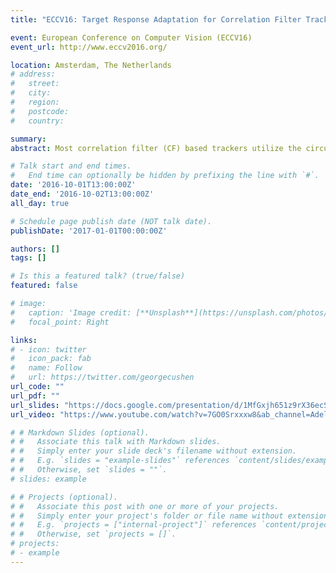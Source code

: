 ```yaml
---
title: "ECCV16: Target Response Adaptation for Correlation Filter Tracking"

event: European Conference on Computer Vision (ECCV16)
event_url: http://www.eccv2016.org/

location: Amsterdam, The Netherlands
# address:
#   street: 
#   city: 
#   region: 
#   postcode:
#   country: 

summary: 
abstract: Most correlation filter (CF) based trackers utilize the circulant structure of the training data to learn a linear filter that best regresses this data to a hand-crafted target response. These circularly shifted patches are only approximations to actual translations in the image, which become unreliable in many realistic tracking scenarios including fast motion, occlusion, etc. In these cases, the traditional use of a single centered Gaussian as the target response impedes tracker performance and can lead to unrecoverable drift. To circumvent this major drawback, we propose a generic framework that can adaptively change the target response from frame to frame, so that the tracker is less sensitive to the cases where circular shifts do not reliably approximate translations. To do that, we reformulate the underlying optimization to solve for both the filter and target response jointly, where the latter is regularized by measurements made using actual translations. This joint problem has a closed form solution and thus allows for multiple templates, kernels, and multi-dimensional features. Extensive experiments on the popular OTB100 benchmark show that our target adaptive framework can be combined with many CF trackers to realize significant overall performance improvement (ranging from 3 %–13.5 % in precision and 3.2 %–13 % in accuracy), especially in categories where this adaptation is necessary (e.g. fast motion, motion blur, etc.).

# Talk start and end times.
#   End time can optionally be hidden by prefixing the line with `#`.
date: '2016-10-01T13:00:00Z'
date_end: '2016-10-02T13:00:00Z'
all_day: true

# Schedule page publish date (NOT talk date).
publishDate: '2017-01-01T00:00:00Z'

authors: []
tags: []

# Is this a featured talk? (true/false)
featured: false

# image:
#   caption: 'Image credit: [**Unsplash**](https://unsplash.com/photos/bzdhc5b3Bxs)'
#   focal_point: Right

links:
# - icon: twitter
#   icon_pack: fab
#   name: Follow
#   url: https://twitter.com/georgecushen
url_code: ""
url_pdf: ""
url_slides: "https://docs.google.com/presentation/d/1MfGxjh651z9rX36ecSkkgWqYY1XzhZXd/edit?usp=sharing&ouid=105085779370076248797&rtpof=true&sd=true"
url_video: "https://www.youtube.com/watch?v=7GO0Srxxxw8&ab_channel=AdelBibi"

# # Markdown Slides (optional).
# #   Associate this talk with Markdown slides.
# #   Simply enter your slide deck's filename without extension.
# #   E.g. `slides = "example-slides"` references `content/slides/example-slides.md`.
# #   Otherwise, set `slides = ""`.
# slides: example

# # Projects (optional).
# #   Associate this post with one or more of your projects.
# #   Simply enter your project's folder or file name without extension.
# #   E.g. `projects = ["internal-project"]` references `content/project/deep-learning/index.md`.
# #   Otherwise, set `projects = []`.
# projects:
# - example
---
```

